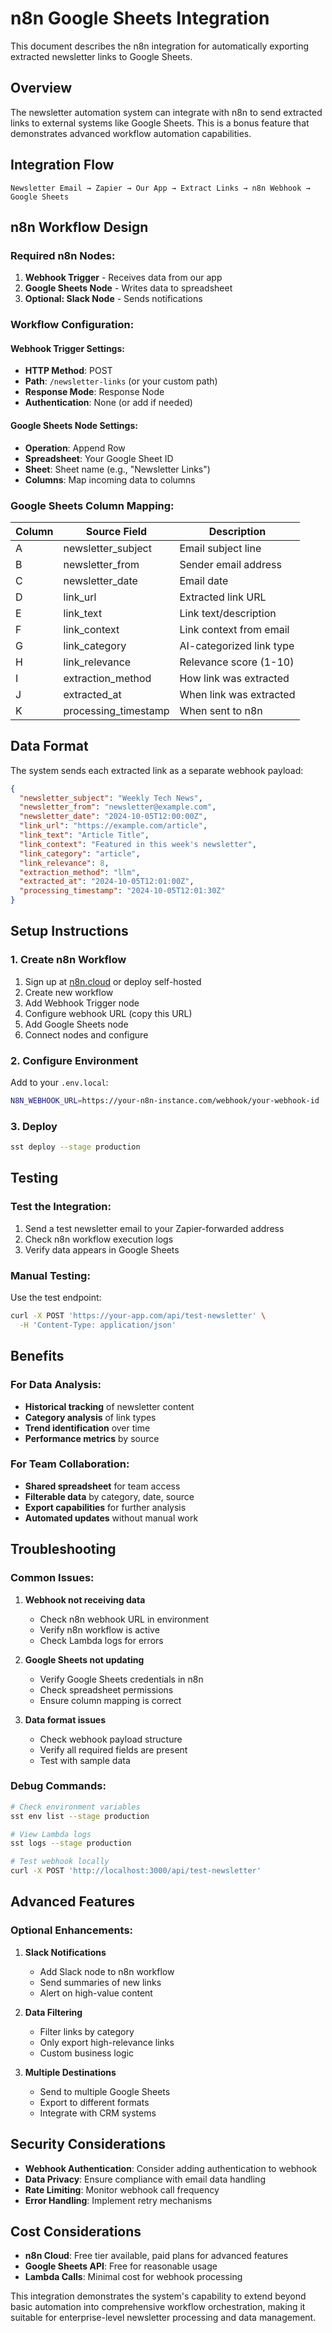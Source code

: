 # n8n Google Sheets Integration

This document describes the n8n integration for automatically exporting extracted newsletter links to Google Sheets.

## Overview

The newsletter automation system can integrate with n8n to send extracted links to external systems like Google Sheets. This is a bonus feature that demonstrates advanced workflow automation capabilities.

## Integration Flow

```
Newsletter Email → Zapier → Our App → Extract Links → n8n Webhook → Google Sheets
```

## n8n Workflow Design

### Required n8n Nodes:
1. **Webhook Trigger** - Receives data from our app
2. **Google Sheets Node** - Writes data to spreadsheet
3. **Optional: Slack Node** - Sends notifications

### Workflow Configuration:

#### Webhook Trigger Settings:
- **HTTP Method**: POST
- **Path**: `/newsletter-links` (or your custom path)
- **Response Mode**: Response Node
- **Authentication**: None (or add if needed)

#### Google Sheets Node Settings:
- **Operation**: Append Row
- **Spreadsheet**: Your Google Sheet ID
- **Sheet**: Sheet name (e.g., "Newsletter Links")
- **Columns**: Map incoming data to columns

### Google Sheets Column Mapping:

| Column | Source Field | Description |
|--------|--------------|-------------|
| A | newsletter_subject | Email subject line |
| B | newsletter_from | Sender email address |
| C | newsletter_date | Email date |
| D | link_url | Extracted link URL |
| E | link_text | Link text/description |
| F | link_context | Link context from email |
| G | link_category | AI-categorized link type |
| H | link_relevance | Relevance score (1-10) |
| I | extraction_method | How link was extracted |
| J | extracted_at | When link was extracted |
| K | processing_timestamp | When sent to n8n |

## Data Format

The system sends each extracted link as a separate webhook payload:

```json
{
  "newsletter_subject": "Weekly Tech News",
  "newsletter_from": "newsletter@example.com",
  "newsletter_date": "2024-10-05T12:00:00Z",
  "link_url": "https://example.com/article",
  "link_text": "Article Title",
  "link_context": "Featured in this week's newsletter",
  "link_category": "article",
  "link_relevance": 8,
  "extraction_method": "llm",
  "extracted_at": "2024-10-05T12:01:00Z",
  "processing_timestamp": "2024-10-05T12:01:30Z"
}
```

## Setup Instructions

### 1. Create n8n Workflow
1. Sign up at [n8n.cloud](https://n8n.cloud) or deploy self-hosted
2. Create new workflow
3. Add Webhook Trigger node
4. Configure webhook URL (copy this URL)
5. Add Google Sheets node
6. Connect nodes and configure

### 2. Configure Environment
Add to your `.env.local`:
```bash
N8N_WEBHOOK_URL=https://your-n8n-instance.com/webhook/your-webhook-id
```

### 3. Deploy
```bash
sst deploy --stage production
```

## Testing

### Test the Integration:
1. Send a test newsletter email to your Zapier-forwarded address
2. Check n8n workflow execution logs
3. Verify data appears in Google Sheets

### Manual Testing:
Use the test endpoint:
```bash
curl -X POST 'https://your-app.com/api/test-newsletter' \
  -H 'Content-Type: application/json'
```

## Benefits

### For Data Analysis:
- **Historical tracking** of newsletter content
- **Category analysis** of link types
- **Trend identification** over time
- **Performance metrics** by source

### For Team Collaboration:
- **Shared spreadsheet** for team access
- **Filterable data** by category, date, source
- **Export capabilities** for further analysis
- **Automated updates** without manual work

## Troubleshooting

### Common Issues:

1. **Webhook not receiving data**
   - Check n8n webhook URL in environment
   - Verify n8n workflow is active
   - Check Lambda logs for errors

2. **Google Sheets not updating**
   - Verify Google Sheets credentials in n8n
   - Check spreadsheet permissions
   - Ensure column mapping is correct

3. **Data format issues**
   - Check webhook payload structure
   - Verify all required fields are present
   - Test with sample data

### Debug Commands:
```bash
# Check environment variables
sst env list --stage production

# View Lambda logs
sst logs --stage production

# Test webhook locally
curl -X POST 'http://localhost:3000/api/test-newsletter'
```

## Advanced Features

### Optional Enhancements:

1. **Slack Notifications**
   - Add Slack node to n8n workflow
   - Send summaries of new links
   - Alert on high-value content

2. **Data Filtering**
   - Filter links by category
   - Only export high-relevance links
   - Custom business logic

3. **Multiple Destinations**
   - Send to multiple Google Sheets
   - Export to different formats
   - Integrate with CRM systems

## Security Considerations

- **Webhook Authentication**: Consider adding authentication to webhook
- **Data Privacy**: Ensure compliance with email data handling
- **Rate Limiting**: Monitor webhook call frequency
- **Error Handling**: Implement retry mechanisms

## Cost Considerations

- **n8n Cloud**: Free tier available, paid plans for advanced features
- **Google Sheets API**: Free for reasonable usage
- **Lambda Calls**: Minimal cost for webhook processing

This integration demonstrates the system's capability to extend beyond basic automation into comprehensive workflow orchestration, making it suitable for enterprise-level newsletter processing and data management.
